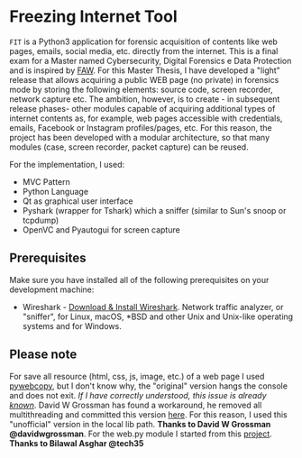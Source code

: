 # Freezing Internet Tool
`FIT` is a Python3 application for forensic acquisition of contents like web pages, emails, social media, etc. directly from the internet. 
This is a final exam for a Master named Cybersecurity, Digital Forensics e Data Protection and is inspired by [FAW](https://www.fawproject.com/). For this Master Thesis, I have developed a "light" release that allows acquiring a public WEB page (no private) in forensics mode by storing the following elements: source code, screen recorder, network capture etc. The ambition, however, is to create - in subsequent release phases- other modules capable of acquiring additional types of internet contents as, for example, web pages accessible with credentials, emails, Facebook or Instagram profiles/pages, etc. For this reason, the project has been developed with a modular architecture, so that many modules (case, screen recorder, packet capture) can be reused. 

For the implementation, I used:
* MVC Pattern
* Python Language
* Qt as graphical user interface
* Pyshark (wrapper for Tshark) which a sniffer (similar to Sun's snoop or tcpdump)
* OpenVC and Pyautogui for screen capture


## Prerequisites
Make sure you have installed all of the following prerequisites on your development machine:
* Wireshark - [Download & Install Wireshark](https://www.wireshark.org/download/). Network traffic analyzer, or "sniffer", for Linux, macOS, *BSD and other Unix and Unix-like operating systems and for Windows.


## Please note
For save all resource (html, css, js, image, etc.) of a web page I used [pywebcopy](https://pypi.org/project/pywebcopy/), but I don't know why, the "original" version hangs the console and does not exit. 
_If I have correctly understood, this issue is already [known](https://github.com/rajatomar788/pywebcopy/issues/46)_. 
David W Grossman has found a workaround, he removed all multithreading and committed this version [here](https://github.com/davidwgrossman/pywebcopy). 
For this reason, I used this "unofficial" version in the local lib path. **Thanks to David W Grossman @davidwgrossman**.
For the web.py module I started from this [project](https://github.com/tech35/Python-Browser-Version-2). **Thanks to Bilawal Asghar @tech35**

